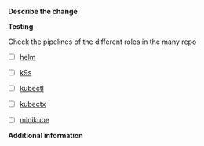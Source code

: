 <!--
Thank you for contributing!
Before you submit this PR we'd like to make sure you are aware of our technical requirements and best practices:

* https://github.com/Pandemonium1986/.github/blob/main/CONTRIBUTING.md#coding-conventions
-->

**Describe the change**
<!-- A clear and concise description of what the pull request is. -->

**Testing**
<!-- In case a feature was added, how were tests performed? -->
Check the pipelines of the different roles in the many repo
- [ ] [helm](https://github.com/Pandemonium1986/ansible-role-helm/actions)
- [ ] [k9s](https://github.com/Pandemonium1986/ansible-role-k9s/actions)
- [ ] [kubectl](https://github.com/Pandemonium1986/ansible-role-kubectl/actions)
- [ ] [kubectx](https://github.com/Pandemonium1986/ansible-role-kubectx/actions)
- [ ] [minikube](https://github.com/Pandemonium1986/ansible-role-minikube/actions)


**Additional information**
<!-- Add any other information -->
